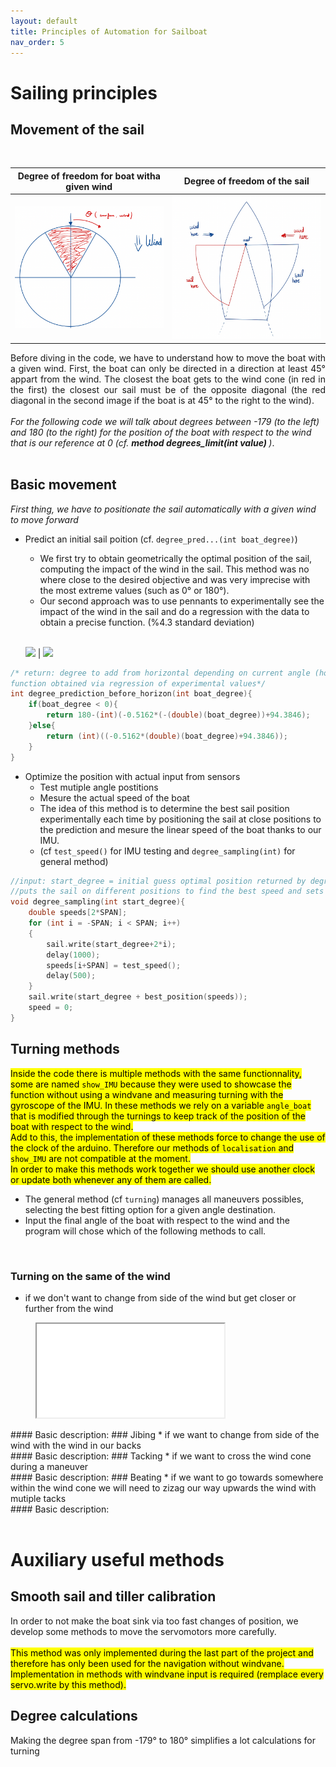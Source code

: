```yaml
---
layout: default
title: Principles of Automation for Sailboat
nav_order: 5
---
```


# Sailing principles



## Movement of the sail

<br/>

Degree of freedom for boat witha given wind             |  Degree of freedom of the sail
:-------------------------:|:-------------------------:
![](assets/wind.png)  |  ![](assets/sail.png)



<div style="text-align: justify"> Before diving in the code, we have to understand how to move the boat with a given wind. First, the boat can only be directed in a direction at least 45° appart from the wind. The closest the boat gets to the wind cone (in red in the first) the closest our sail must be of the opposite diagonal (the red diagonal in the second image if the boat is at 45° to the right to the wind). </div>
<br/>
<em>For the following code we will talk about degrees between -179 (to the left) and 180 (to the right) for the position of the boat with respect to the wind that is our reference at 0 (cf. <b> method degrees_limit(int value) </b>)</em>. <br/><br/>

## Basic movement

<em>First thing, we have to positionate the sail automatically with a given wind to move forward</em>

* Predict an initial sail poition (cf. `degree_pred...(int boat_degree)`)
    * We first try to obtain geometrically the optimal position of the sail, computing the impact of the wind in the sail. This method was no where close to the desired objective and was very imprecise with the most extreme values (such as 0° or 180°).
    * Our second approach was to use pennants to experimentally see the impact of the wind in the sail and do a regression with the data to obtain a precise function. (%4.3 standard deviation)
    <br/>

    ![](assets/test.png)  |  ![](assets/test3.png)

```c++
/* return: degree to add from horizontal depending on current angle (horizontal being the degree 0 for the sail on right side, and 180 on the left side)
function obtained via regression of experimental values*/
int degree_prediction_before_horizon(int boat_degree){ 
    if(boat_degree < 0){
        return 180-(int)(-0.5162*(-(double)(boat_degree))+94.3846);
    }else{
        return (int)((-0.5162*(double)(boat_degree)+94.3846));
    }
}
```

* Optimize the position with actual input from sensors
    * Test mutiple angle postitions
    * Mesure the actual speed of the boat
    * The idea of this method is to determine the best sail position experimentally each time by positioning the sail at close positions to the prediction and mesure the linear speed of the boat thanks to our IMU.
    * (cf `test_speed()` for IMU testing and `degree_sampling(int)` for general method)

```c++
//input: start_degree = initial guess optimal position returned by degre_prediction
//puts the sail on different positions to find the best speed and sets the optimal position;
void degree_sampling(int start_degree){
    double speeds[2*SPAN];
    for (int i = -SPAN; i < SPAN; i++)
    {
        sail.write(start_degree+2*i);
        delay(1000);
        speeds[i+SPAN] = test_speed();
        delay(500);
    }
    sail.write(start_degree + best_position(speeds));
    speed = 0;
}
```
## Turning methods
<mark> Inside the code there is multiple methods with the same functionnality, some are named `show_IMU` because they were used to showcase the function without using a windvane and measuring turning with the gyroscope of the IMU. In these methods we rely on a variable `angle_boat` that is modified through the turnings to keep track of the position of the boat with respect to the wind.<br/> Add to this, the implementation of these methods force to change the use of the clock of the arduino. Therefore our methods of `localisation` and `show_IMU` are not compatible at the moment.<br/>
In order to make this methods work together we should use another clock or update both whenever any of them are called.
 </mark>

 * The general method (cf `turning`) manages all maneuvers possibles, selecting the best fitting option for a given angle destination.
 * Input the final angle of the boat with respect to the wind and the program will chose which of the following methods to call.

 <br/>

 ### Turning on the same of the wind
 * if we don't want to change from side of the wind but get closer or further from the wind

 <figure class="video_container">
  <iframe src=assets/BasicMovecopia.MOV allowfullscreen="false"> </iframe>
</figure>
 #### Basic description:
 ### Jibing
 * if we want to change from side of the wind with the wind in our backs
  <br/>
 #### Basic description:
 ### Tacking
 * if we want to cross the wind cone during a maneuver
  <br/>
 #### Basic description:
 ### Beating
 * if we want to go towards somewhere within the wind cone we will need to zizag our way upwards the wind with mutiple tacks
  <br/>
 #### Basic description:
 <br/><br/>

 # Auxiliary useful methods

 ## Smooth sail and tiller calibration
 In order to not make the boat sink via too fast changes of position, we develop some methods to move the servomotors more carefully.
<br/><br/>
 <mark>This method was only implemented during the last part of the project and therefore has only been used for the navigation without windvane. Implementation in methods with windvane input is required (remplace every servo.write by this method).</mark>



 ## Degree calculations
 Making the degree span from -179° to 180° simplifies a lot calculations for turning
